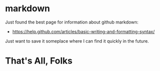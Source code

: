 # markdown

Just found the best page for information about github markdown:

- https://help.github.com/articles/basic-writing-and-formatting-syntax/

Just want to save it someplace where I can find it quickly in the future.

# That's All, Folks
